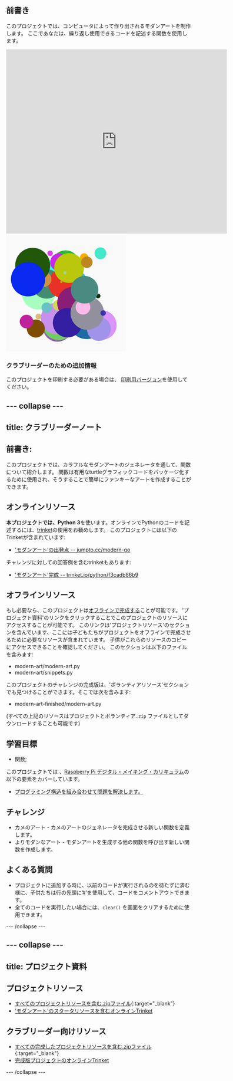 ## 前書き

このプロジェクトでは、コンピュータによって作り出されるモダンアートを制作します。 ここであなたは、繰り返し使用できるコードを記述する関数を使用します。

<div class="trinket">
  <iframe src="https://trinket.io/embed/python/47bbc2fc2b?outputOnly=true&start=result" width="600" height="500" frameborder="0" marginwidth="0" marginheight="0" allowfullscreen>
  </iframe>
  <img src="images/modern-finished.png">
</div>

### クラブリーダーのための追加情報

このプロジェクトを印刷する必要がある場合は、 [印刷用バージョン](https://projects.raspberrypi.org/ja-JP/projects/modern-art/print)を使用してください。

--- collapse ---
---
title: クラブリーダーノート
---

## 前書き:

このプロジェクトでは、カラフルなモダンアートのジェネレータを通して、関数について紹介します。 関数は有用なturtleグラフィックコードをパッケージ化するために使用され、そうすることで簡単にファンキーなアートを作成することができます。

## オンラインリソース

**本プロジェクトでは、Python 3**を使います。オンラインでPythonのコードを記述するには、[trinket](https://trinket.io/)の使用をお勧めします。 このプロジェクトには以下のTrinketが含まれています:

* ['モダンアート'の出発点 -- jumpto.cc/modern-go](http://jumpto.cc/modern-go)

チャレンジに対しての回答例を含むtrinketもあります:

* ['モダンアート'完成 -- trinket.io/python/f3cadb86b9](https://trinket.io/python/f3cadb86b9)

## オフラインリソース

もし必要なら、このプロジェクトは[オフラインで完成する](https://www.codeclubprojects.org/en-GB/resources/python-working-offline/)ことが可能です。 'プロジェクト資料'のリンクをクリックすることでこのプロジェクトのリソースにアクセスすることが可能です。 このリンクは'プロジェクトリソース'のセクションを含んでいます、ここには子どもたちがプロジェクトをオフラインで完成させるために必要なリソースが含まれています。 子供がこれらのリソースのコピーにアクセスできることを確認してください。 このセクションは以下のファイルを含みます:

* modern-art/modern-art.py
* modern-art/snippets.py

このプロジェクトのチャレンジの完成版は、'ボランティアリソース'セクションでも見つけることができます。そこでは次を含みます:

* modern-art-finished/modern-art.py

(すべての上記のリソースはプロジェクトとボランティア`.zip` ファイルとしてダウンロードすることも可能です)

## 学習目標

* 関数;

このプロジェクトでは 、[Raspberry Pi デジタル・メイキング・カリキュラム](https://rpf.io/curriculum)の以下の要素をカバーしています。

* [プログラミング構造を組み合わせて問題を解決します。](https://www.raspberrypi.org/curriculum/programming/builder)

## チャレンジ

* カメのアート - カメのアートのジェネレータを完成させる新しい関数を定義します。
* よりモダンなアート - モダンアートを生成する他の関数を呼び出す新しい関数を作成します。

## よくある質問

* プロジェクトに追加する時に、以前のコードが実行されるのを待たずに済む様に、子供たちは行の先頭に’#’を使用して、コードをコメントアウトできます。
* 全てのコードを実行したい場合には、`clear()` を画面をクリアするために使用できます。 

--- /collapse ---

--- collapse ---
---
title: プロジェクト資料
---

## プロジェクトリソース

* [すべてのプロジェクトリソースを含む.zipファイル](https://rpf.io/p/ja-JP/modern-art-go){:target="_blank"}
* ['モダンアート'のスタータリソースを含むオンラインTrinket](http://jumpto.cc/modern-go)

## クラブリーダー向けリソース

* [すべての完成したプロジェクトリソースを含む.zipファイル](https://rpf.io/p/ja-JP/modern-art-get){:target="_blank"}
* [完成版プロジェクトのオンラインTrinket](https://trinket.io/python/f3cadb86b9)

--- /collapse ---
